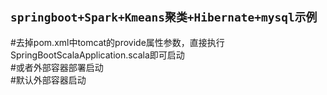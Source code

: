 `springboot+Spark+Kmeans聚类+Hibernate+mysql示例`
------------------------------------

#去掉pom.xml中tomcat的provide属性参数，直接执行SpringBootScalaApplication.scala即可启动<br>
#或者外部容器部署启动<br>
#默认外部容器启动<br>
